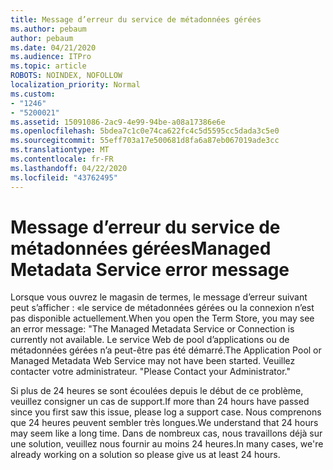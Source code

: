 ```yaml
---
title: Message d’erreur du service de métadonnées gérées
ms.author: pebaum
author: pebaum
ms.date: 04/21/2020
ms.audience: ITPro
ms.topic: article
ROBOTS: NOINDEX, NOFOLLOW
localization_priority: Normal
ms.custom:
- "1246"
- "5200021"
ms.assetid: 15091086-2ac9-4e99-94be-a08a17386e6e
ms.openlocfilehash: 5bdea7c1c0e74ca622fc4c5d5595cc5dada3c5e0
ms.sourcegitcommit: 55eff703a17e500681d8fa6a87eb067019ade3cc
ms.translationtype: MT
ms.contentlocale: fr-FR
ms.lasthandoff: 04/22/2020
ms.locfileid: "43762495"
---
```

# <a name="managed-metadata-service-error-message"></a><span data-ttu-id="14375-102">Message d’erreur du service de métadonnées gérées</span><span class="sxs-lookup"><span data-stu-id="14375-102">Managed Metadata Service error message</span></span>

<span data-ttu-id="14375-103">Lorsque vous ouvrez le magasin de termes, le message d’erreur suivant peut s’afficher : «le service de métadonnées gérées ou la connexion n’est pas disponible actuellement.</span><span class="sxs-lookup"><span data-stu-id="14375-103">When you open the Term Store, you may see an error message: "The Managed Metadata Service or Connection is currently not available.</span></span> <span data-ttu-id="14375-104">Le service Web de pool d’applications ou de métadonnées gérées n’a peut-être pas été démarré.</span><span class="sxs-lookup"><span data-stu-id="14375-104">The Application Pool or Managed Metadata Web Service may not have been started.</span></span> <span data-ttu-id="14375-105">Veuillez contacter votre administrateur. "</span><span class="sxs-lookup"><span data-stu-id="14375-105">Please Contact your Administrator."</span></span>
  
<span data-ttu-id="14375-106">Si plus de 24 heures se sont écoulées depuis le début de ce problème, veuillez consigner un cas de support.</span><span class="sxs-lookup"><span data-stu-id="14375-106">If more than 24 hours have passed since you first saw this issue, please log a support case.</span></span> <span data-ttu-id="14375-107">Nous comprenons que 24 heures peuvent sembler très longues.</span><span class="sxs-lookup"><span data-stu-id="14375-107">We understand that 24 hours may seem like a long time.</span></span> <span data-ttu-id="14375-108">Dans de nombreux cas, nous travaillons déjà sur une solution, veuillez nous fournir au moins 24 heures.</span><span class="sxs-lookup"><span data-stu-id="14375-108">In many cases, we're already working on a solution so please give us at least 24 hours.</span></span>
  